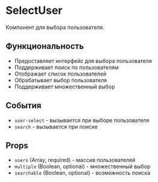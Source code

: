 # SelectUser

Компонент для выбора пользователя.

## Функциональность

- Предоставляет интерфейс для выбора пользователя
- Поддерживает поиск по пользователям
- Отображает список пользователей
- Обрабатывает выбор пользователя
- Поддерживает множественный выбор

## События

- `user-select` - вызывается при выборе пользователя
- `search` - вызывается при поиске

## Props

- `users` (Array, required) - массив пользователей
- `multiple` (Boolean, optional) - множественный выбор
- `searchable` (Boolean, optional) - возможность поиска
